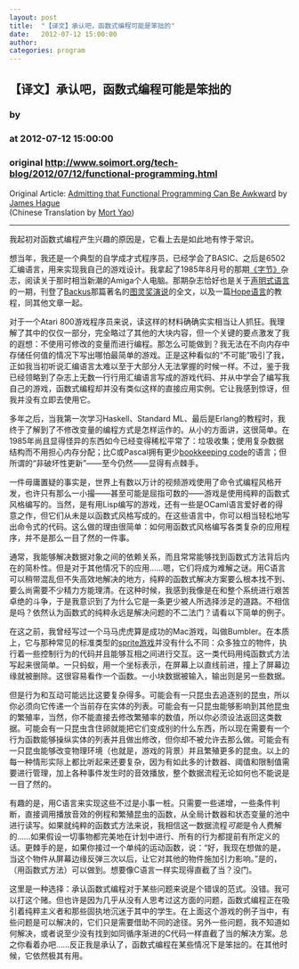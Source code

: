 ```yaml
---
layout: post
title:  "【译文】承认吧，函数式编程可能是笨拙的"
date:   2012-07-12 15:00:00
author: 
categories: program
---
```


## 【译文】承认吧，函数式编程可能是笨拙的
### by 
### at 2012-07-12 15:00:00
### original <http://www.soimort.org/tech-blog/2012/07/12/functional-programming.html>

<p>Original Article: <a href="http://prog21.dadgum.com/3.html">Admitting that Functional Programming Can Be Awkward</a>
by <a href="http://prog21.dadgum.com/">James Hague</a><br>
(Chinese Translation by <a href="http://www.soimort.org/">Mort Yao</a>)</p>

<hr>

<p>我起初对函数式编程产生兴趣的原因是，它看上去是如此地有悖于常识。</p>

<p>想当年，我还是一个典型的自学成才式程序员，已经学会了BASIC、之后是6502汇编语言，用来实现我自己的游戏设计。我拿起了1985年8月号的那期<a href="http://en.wikipedia.org/wiki/Byte_(magazine)">《字节》</a>杂志，阅读关于那时相当新潮的Amiga个人电脑。那期杂志恰好也是关于<a href="http://en.wikipedia.org/wiki/Declarative_language">声明式语言</a>的一期，刊登了<a href="http://en.wikipedia.org/wiki/John_Backus">Backus</a>那篇著名的<a href="http://www.stanford.edu/class/cs242/readings/backus.pdf">图灵奖演说</a>的全文，以及一篇<a href="http://en.wikipedia.org/wiki/Hope_(programming_language)">Hope语言</a>的教程，同其他文章一起。</p>

<p>对于一个Atari 800游戏程序员来说，读这样的材料确确实实相当让人抓狂。我理解了其中的仅仅一部分，完全略过了其他的大块内容，但一个关键的要点激发了我的遐想：不使用可修改的变量而进行编程。那怎么可能做到？我无法在不向内存中存储任何值的情况下写出哪怕最简单的游戏。正是这种看似的“不可能”吸引了我，正如我当初听说汇编语言太难以至于大部分人无法掌握的时候一样。不过，鉴于我已经领略到了杂志上无数一行行用汇编语言写成的游戏代码、并从中学会了编写我自己的游戏，函数式编程却并没有类似这样的直接应用实例。它让我感到惊讶，但我并没有立即去使用它。</p>

<p>多年之后，当我第一次学习Haskell、Standard ML、最后是Erlang的教程时，我终于了解到了不修改变量的编程方式是怎样运作的。从小的方面讲，这很简单。在1985年尚且显得怪异的东西如今已经变得稀松平常了：垃圾收集；使用复杂数据结构而不用担心内存分配；比C或Pascal拥有更少<a href="http://en.wikipedia.org/wiki/Bookkeeping_code">bookkeeping code</a>的语言；但所谓的“非破坏性更新”——至今仍然——显得有点棘手。</p>

<p>一件毋庸置疑的事实是，世界上有数以万计的视频游戏使用了命令式编程风格开发，也许只有那么一小撮——甚至可能是屈指可数的——游戏是使用纯粹的函数式风格编写的。当然，是有用Lisp编写的游戏，还有一些是OCaml语言爱好者的得意之作，但它们从未是以函数式风格写成的。在这些语言中，你可以相当轻松地写出命令式的代码。这么做的理由很简单：如何用函数式风格编写各类复杂的应用程序，并不是那么一目了然的一件事。</p>

<p>通常，我能够解决数据对象之间的依赖关系，而且常常能够找到函数式方法背后内在的简朴性。但是对于其他情况下的应用……嗯，它们将成为难解之谜。用C语言可以稍带混乱但不失高效地解决的地方，纯粹的函数式解决方案要么根本找不到、要么尚需要不少精力方能理清。在这种时候，我感到我像是在和整个系统进行艰苦卓绝的斗争，于是我意识到了为什么它是一条更少被人所选择涉足的道路。不相信是吗？依然认为函数式的纯粹永远是解决问题的不二法门？请看以下简单的例子。</p>

<p>在这之前，我曾经写过一个马马虎虎算是成功的Mac游戏，叫做Bumbler。在本质上，它与那种常见的标准类型的<a href="http://en.wikipedia.org/wiki/Sprite_(computer_graphics)">sprite游戏</a>并没有什么不同：众多独立的物件，执行着一些控制行为的代码并且能够互相之间进行交互。这一类代码用纯函数式方法写起来很简单。一只蚂蚁，用一个坐标表示，在屏幕上以直线前进，撞上了屏幕边缘就被删除。这很容易看作一个函数。一小块数据被输入，输出则是另一些数据。</p>

<p>但是行为和互动可能远比这要复杂得多。可能会有一只昆虫去追逐别的昆虫，所以你必须向它传递一个当前存在实体的列表。可能会有一只昆虫能够影响到其他昆虫的繁殖率，当然，你不能直接去修改繁殖率的数值，所以你必须设法返回这类数据。可能会有一只昆虫含住卵就能把它们变成别的什么东西，所以现在需要有一个行为函数能够操纵实体的列表并且做出修改，但你却不被允许去那么做。可能会有一只昆虫能够改变物理环境（也就是，游戏的背景）并且繁殖更多的昆虫。以上的每一种情形实际上都比听起来还要复杂，因为有如此多的计数器、阈值和限制值需要进行管理，加上各种事件发生时的音效播放，整个数据流程无论如何也不能说是一目了然的。</p>

<p>有趣的是，用C语言来实现这些不过是小事一桩。只需要一些递增，一些条件判断，直接调用播放音效的例程和繁殖昆虫的函数，从全局计数器和状态变量的池中进行读写。如果就纯粹的函数式方法来说，我相信这一数据流程<em>可能</em>是令人费解的……如果假设一切事物都完美地在计划中进行、所有的行为都提前有所定义的话。更棘手的是，如果你接过一个单纯的运动函数，说：“好，我现在想做的是，当这个物件从屏幕边缘反弹三次以后，让它对其他的物件施加引力影响。”是的，（用函数式方法）可以做到。想要像C语言一样实现得直截了当？没门。</p>

<p>这里是一种选择：承认函数式编程对于某些问题来说是个错误的范式。没错。我可以打这个赌。但也许是因为几乎从没有人思考过这方面的问题，函数式编程正在吸引着纯粹主义者和那些固执地沉迷于其中的学生。在上面这个游戏的例子当中，有些问题是可以解决的，它们只是需要借助不同的途径。另外一些问题，我不知道如何解决，或者说至少没有找到如同循序渐进的C代码一样直截了当的解决方案。总之你看着办吧……反正我是承认了，函数式编程在某些情况下是笨拙的。在其他时候，它依然极其有用。</p>
